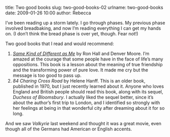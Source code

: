 title: Two good books
slug: two-good-books-02
urlname: two-good-books
date: 2009-01-26 10:00
author: Rebecca

I&#x02bc;ve been reading up a storm lately. I go through phases. My previous
phase involved breadbaking, and now I&#x02bc;m reading everything I can get my
hands on. (I don&#x02bc;t think the bread phase is over yet, though. Fear not!)

Two good books that I read and would recommend:

1. [_Same Kind of Different as Me_][a] by Ron Hall and Denver Moore. I&#x02bc;m
   amazed at the courage that some people have in the face of life&#x02bc;s many
   oppositions. This book is a lesson about the meaning of true friendship and
   the transforming power of pure love. It made me cry but the message is too
   good to pass up.
2. _84 Charing Cross Road_ by Helene Hanff. This is an older book, published in
   1970, but I just recently learned about it. Anyone who loves England and
   British people should read this book, along with its sequel, _Duchess of
   Bloomsbury_. I actually liked the sequel better, since it&#x02bc;s about the
   author&#x02bc;s first trip to London, and I identified so strongly with her
   feelings at being in that wonderful city after dreaming about it for so long.

And we saw _Valkyrie_ last weekend and thought it was a great movie, even though
all of the Germans had American or English accents.

[a]: https://www.samekindofdifferentasme.com/
